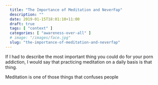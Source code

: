 ```yaml
---
  title: "The Importance of Meditation and NeverFap"
  description: ""
  date: 2019-01-15T18:01:10+11:00
  draft: true
  tags: [ "context" ]
  categories: [ "awareness-over-all" ]
  # image: "/images/face.jpg"
  slug: "the-importance-of-meditation-and-neverfap"
---
```


If I had to describe the most important thing you could do for your porn addiction, I would say that practicing meditation on a daily basis is that thing. 

Meditation is one of those things that confuses people 

